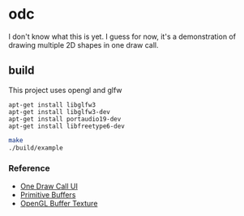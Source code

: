 # odc

I don't know what this is yet.
I guess for now, it's a demonstration of drawing multiple 2D shapes in one draw call.


## build

This project uses opengl and glfw

```
apt-get install libglfw3
apt-get install libglfw3-dev
apt-get install portaudio19-dev
apt-get install libfreetype6-dev
```

```bash
make
./build/example
```

### Reference

- [One Draw Call UI](https://ruby0x1.github.io/machinery_blog_archive/post/one-draw-call-ui/index.html)
- [Primitive Buffers](https://ruby0x1.github.io/machinery_blog_archive/post/ui-rendering-using-primitive-buffers/)
- [OpenGL Buffer Texture](https://www.khronos.org/opengl/wiki/Buffer_Texture)
